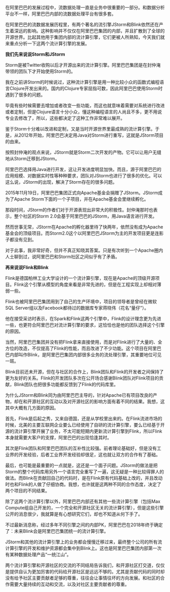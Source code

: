在阿里巴巴的发展过程中，流数据处理一直是业务中很重要的一部分。和数据分析平台不一样，阿里巴巴内部的流数据处理平台有很多套。

在阿里巴巴的流数据发展历程里，有两个著名的流引擎JStorm和Blink依然还在产生着深远的影响。这种影响并不仅仅在阿里巴巴集团的内部，并且扩散到了全球的开源世界。比起其他用于集团内部的流计算引擎，它们更被人所熟知，今天我们就来重点分析一下这两个流计算引擎的发展。

**我们先来说说Storm和JStorm** 

Storm是被Twitter收购以后才开源出来的流计算引擎。阿里巴巴集团是在封仲淹带领的团队下才开始使用Storm的。

我在之前讲Storm的时候说过，这种流计算引擎是用一种比较小众的函数式编程语言Clojure开发出来的。国内的Clojure专家屈指可数，因此阿里巴巴使用Storm时遇到了很多的问题。

毕竟有些时候需要去增加或者改变一些功能，而这也就意味着需要对系统进行改进或者定制，但是Clojure语言十分小众，懂这种编程语言的人尚且不多，更不用说专业去修改了，所以，这些都决定了这种工作非常难以展开。

鉴于Storm十分难以改进和定制，又是当时开源世界里最成熟的流计算引擎。于是，从2012年开始，阿里巴巴决定用Java对Storm进行重写，这就是JStorm项目的由来。

按照封仲淹的观点来说，JStorm就是Storm二次开发的产物。它可以让用户无缝地从Storm迁移到JStorm。

阿里巴巴选择用Java进行开发，这让开发进度明显加快。而且，源于阿里巴巴的应用规模、对数据实时性等种种要求，团队对JStorm也进行了很多的优化。可以这么说，JStorm的出现，解决了Storm存在的很多问题。

2015年11月19日，阿里巴巴集团正式向Apache基金会捐赠了JStorm。JStorm成为了Apache Storm下面的一个子项目，并在Apache基金会里继续孵化。

那段时间，JStorm的作者们对于开源表现出非常大的积极性。封仲淹那时也表示，整个社区的Storm 2.0会基于阿里巴巴的JStorm，用Java语言进行开发。

然而世事无常，JStorm在Apache的孵化器里待了快两年，依然没有成为Apache基金会的顶级项目。而Storm2.0这个以阿里巴巴JStorm为主的开发项目更是连影子都没有见到。

对于此事，我非常好奇，但并不真正知晓其答案。只是有次听到一个Apache圈内人士聊到过，说阿里巴巴和Storm社区之间似乎有了矛盾。

**再来说说Flink和Blink** 

Flink是德国柏林工业大学设计的一个流计算引擎，现在是Apache的顶级开源项目。Flink这个引擎从模型的角度来看是非常先进的，但是在工程实现上却相对薄弱一些。

Flink也被阿里巴巴集团用到了自己的生产环境中，项目的领导者是曾经在微软SQL Server组以及Facebook都待过的数据库专家蒋晓伟（花名“量仔”）。

他在接受采访时表示，在Spark和Flink这两个引擎中，Flink的设计理念更为先进一些，也更符合阿里巴巴对流计算引擎的要求，这恰恰也是他的团队选择这个引擎的原因。

当然，阿里巴巴集团并没有把Flink拿来直接使用，而是对Flink进行了大量的、全方位的改造，不仅提高了Flink的性能，而且改进了不少功能。这个项目在阿里巴巴内部叫作Blink，是阿里巴巴集团内部很多业务的流处理引擎，其重要地位可见一斑。

Blink目前还未开源，但在与社区的合作上，Blink团队和Flink的开发者之间保持了更为友好的关系。Flink的开发团队多次在公开场合感谢Blink团队对Flink项目的贡献，Blink团队也把很多功能都反馈到了Flink的代码库里。

为什么JStorm和Blink同为由阿里巴巴主导的，针对Apache已有项目改良的产物，却在和开源社区的互动以及对开源社区的影响方面有着不同的结果。我想，这其中大概有几方面的原因。

首先，Flink是后起之秀，又来自德国，还是从学校里出来的。在Flink流进市场的时候，北美的主要互联网企业要么已经使用了自研的流计算引擎，要么已经基于开源的流计算引擎开展了业务，不太可能短期内更新流计算引擎到Flink，所以Flink本身就需要大客户的支撑，阿里巴巴的出现恰逢其时。

其次是Flink团队和阿里巴巴团队的互补性比较强。前者理论基础好，但是没有工业界的开发经验，后者工业界开发经验却很足，这也就让双方的合作有了基础。

最后，也可能是最重要的一点就是，这还是一个面子问题。JStorm的做法是把Storm的整个代码库用另外一个语言完全重写了一遍，这无疑是一种比较得罪人的做法。而Blink在贡献回自己的代码时，是在Flink原有代码基础上改的，并且改动时也和Flink的人做了仔细协商。我想，也许就是这两种不同的合作态度，决定了两个项目的不同结果。

除了这两个流计算引擎以外，阿里巴巴内部还有其他一些流计算引擎（包括Max Compute组自己开发的，一个完全和开源社区无关的流计算引擎），但是这些引擎公开的消息很少，我就算是有心想研究它们，却也不知道从何下手了。

不过最新消息称，经过多年不同引擎之间的内部PK，阿里巴巴在2018年终于确定了：未来Blink会是阿里巴巴集团统一的流计算引擎。

JStorm和其他的流计算引擎上的业务都会慢慢迁移过来，最终整个公司的所有流计算引擎的开发和维护资源都会集中到Blink上。这也是阿里巴巴集团内部第一次有某种数据处理产品“一统江山”。

两个流计算引擎和开源社区的交流的不同结局告诉我们，和开源社区打交道，仅仅是提供自认为更加厉害的代码给开源社区是远远不够的。尤其是贡献代码的同时却没有给予社区主要贡献者足够的尊重，往往会让事情往坏的方向发展。和社区的合作需要大量持续的互动和交流，以及对社区主要贡献者的尊重。


